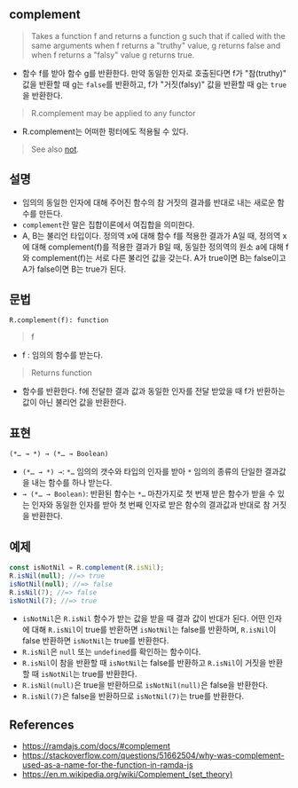 ## complement

> Takes a function f and returns a function g such that if called with the same arguments when f returns a "truthy" value, g returns false and when f returns a "falsy" value g returns true.
- 함수 f를 받아 함수 g를 반환한다. 만약 동일한 인자로 호출된다면 f가 "참(truthy)" 값을 반환할 때 g는 `false`를 반환하고, f가 "거짓(falsy)" 값을 반환할 때 g는 `true`을 반환한다.
> R.complement may be applied to any functor
- R.complement는 어떠한 펑터에도 적용될 수 있다.
> See also [not](./not.md).

## 설명

- 임의의 동일한 인자에 대해 주어진 함수의 참 거짓의 결과를 반대로 내는 새로운 함수를 만든다.
- `complement`란 말은 집합이론에서 여집합을 의미한다.
- A, B는 불리언 타입이다. 정의역 x에 대해 함수 f를 적용한 결과가 A일 때, 정의역 x에 대해 complement(f)를 적용한 결과가 B일 때, 동일한 정의역의 원소 a에 대해 f와 complement(f)는 서로 다른 불리언 값을 갖는다. A가 true이면 B는 false이고 A가 false이면 B는 true가 된다.

## 문법

```
R.complement(f): function
```
> f
- f : 임의의 함수를 받는다.
> Returns function
- 함수를 반환한다. f에 전달한 결과 값과 동일한 인자를 전달 받았을 때 f가 반환하는 값이 아닌 불리언 값을 반환한다.

## 표현

```
(*… → *) → (*… → Boolean)
```
- `(*… → *) →`: `*…` 임의의 갯수와 타입의 인자를 받아 `*` 임의의 종류의 단일한 결과값을 내는 함수를 하나 받는다.
- `→ (*… → Boolean)`: 반환된 함수는 `*…` 마찬가지로 첫 번재 받은 함수가 받을 수 있는 인자와 동일한 인자를 받아 첫 번째 인자로 받은 함수의 결과값과 반대로 참 거짓을 반환한다.

## 예제

```js
const isNotNil = R.complement(R.isNil);
R.isNil(null); //=> true
isNotNil(null); //=> false
R.isNil(7); //=> false
isNotNil(7); //=> true
```
- `isNotNil`은 `R.isNil` 함수가 받는 값을 받을 때 결과 값이 반대가 된다. 어떤 인자에 대해 `R.isNil`이 true를 반환하면 `isNotNil`는 false를 반환하며, `R.isNil`이 false 반환하면 `isNotNil`는 true를 반환한다.
- `R.isNil`은 `null` 또는 `undefined`를 확인하는 함수이다.
- `R.isNil`이 참을 반환할 때 `isNotNil`는 false를 반환하고 `R.isNil`이 거짓을 반환할 때 `isNotNil`는 true를 반환한다.
- `R.isNil(null)`은 true을 반환하므로 `isNotNil(null)`은 false을 반환한다.
- `R.isNil(7)`은 false을 반환하므로 `isNotNil(7)`는 true를 반환한다.

## References
- https://ramdajs.com/docs/#complement
- https://stackoverflow.com/questions/51662504/why-was-complement-used-as-a-name-for-the-function-in-ramda-js
- https://en.m.wikipedia.org/wiki/Complement_(set_theory)

